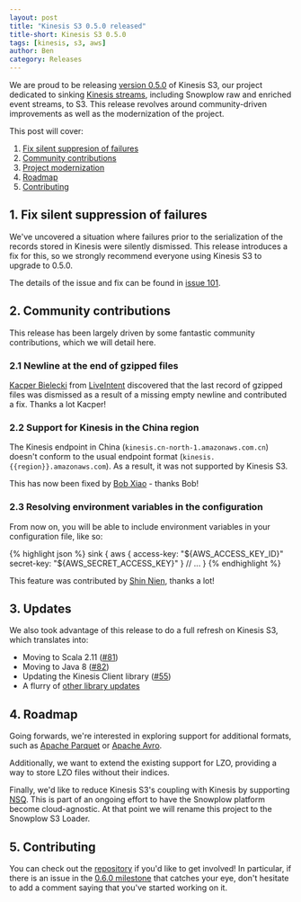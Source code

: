 ```yaml
---
layout: post
title: "Kinesis S3 0.5.0 released"
title-short: Kinesis S3 0.5.0
tags: [kinesis, s3, aws]
author: Ben
category: Releases
---
```


We are proud to be releasing [version 0.5.0][release-050] of Kinesis S3, our project dedicated to
sinking [Kinesis streams][kinesis], including Snowplow raw and enriched event streams, to S3. This
release revolves around community-driven improvements as well as the modernization of the project.

This post will cover:

1. [Fix silent suppresion of failures](/blog/2017/07/07/kinesis-s3-0.5.0-released#fix)
2. [Community contributions](/blog/2017/07/07/kinesis-s3-0.5.0-released#contribs)
3. [Project modernization](/blog/2017/07/07/kinesis-s3-0.5.0-released#modernization)
4. [Roadmap](/blog/2017/07/07/kinesis-s3-0.5.0-released#roadmap)
5. [Contributing](/blog/2017/07/07/kinesis-s3-0.5.0-released#contributing)

<!--more-->

<h2 id="fix">1. Fix silent suppression of failures</h2>

We've uncovered a situation where failures prior to the serialization of the records stored in
Kinesis were silently dismissed. This release introduces a fix for this, so we strongly recommend
everyone using Kinesis S3 to upgrade to 0.5.0.

The details of the issue and fix can be found in [issue 101][i101].

<h2 id="contribs">2. Community contributions</h2>

This release has been largely driven by some fantastic community contributions, which we will detail here.

<h3 id="gzipped">2.1 Newline at the end of gzipped files</h3>

[Kacper Bielecki][kazjote] from [LiveIntent][liveintent] discovered that the last record of gzipped
files was dismissed as a result of a missing empty newline and contributed a fix. Thanks a lot Kacper!

<h3 id="china">2.2 Support for Kinesis in the China region</h3>

The Kinesis endpoint in China (`kinesis.cn-north-1.amazonaws.com.cn`) doesn't conform to the usual
endpoint format (`kinesis.{{region}}.amazonaws.com`). As a result, it was not supported by Kinesis S3.

This has now been fixed by [Bob Xiao][bobshaw1912] - thanks Bob!

<h3 id="env">2.3 Resolving environment variables in the configuration</h3>

From now on, you will be able to include environment variables in your configuration file, like so:

{% highlight json %}
sink {
  aws {
    access-key: "${AWS_ACCESS_KEY_ID}"
    secret-key: "${AWS_SECRET_ACCESS_KEY}"
  }
  // ...
}
{% endhighlight %}

This feature was contributed by [Shin Nien][shin-nien], thanks a lot!

<h2 id="updates">3. Updates</h2>

We also took advantage of this release to do a full refresh on Kinesis S3, which translates into:

- Moving to Scala 2.11 ([#81][i81])
- Moving to Java 8 ([#82][i82])
- Updating the Kinesis Client library ([#55][i55])
- A flurry of [other library updates](https://github.com/snowplow/kinesis-s3/issues?utf8=✓&q=is%3Aopen%20is%3Aissue%20milestone%3A"Version%200.5.0"%20"Bump"%20)

<h2 id="roadmap">4. Roadmap</h2>

Going forwards, we're interested in exploring support for additional formats, such as [Apache Parquet][parquet] or
[Apache Avro][avro].

Additionally, we want to extend the existing support for LZO, providing a way to store LZO files
without their indices.

Finally, we'd like to reduce Kinesis S3's coupling with Kinesis by supporting [NSQ][nsq]. This is part of an ongoing effort to have the Snowplow platform become cloud-agnostic. At that point we will rename this project to the Snowplow S3 Loader.

<h2 id="contributing">5. Contributing</h2>

You can check out the [repository][repo] if you'd like to get involved! In particular, if there is
an issue in the [0.6.0 milestone](https://github.com/snowplow/kinesis-s3/issues?q=is%3Aopen+is%3Aissue+milestone%3A"Version+0.6.0")
that catches your eye, don't hesitate to add a comment saying that you've started working on it.

[release-050]: https://github.com/snowplow/kinesis-s3/releases/tag/0.5.0
[kinesis]: https://aws.amazon.com/kinesis/streams/
[s3]: https://aws.amazon.com/s3/

[kazjote]: https://github.com/kazjote
[liveintent]: https://liveintent.com
[bobshaw1912]: https://github.com/bobshaw1912
[shin-nien]: https://github.com/shin-nien

[i81]: https://github.com/snowplow/kinesis-s3/issues/81
[i82]: https://github.com/snowplow/kinesis-s3/issues/82
[i55]: https://github.com/snowplow/kinesis-s3/issues/55
[i101]: https://github.com/snowplow/kinesis-s3/issues/101

[parquet]: https://parquet.apache.org
[avro]: https://avro.apache.org
[nsq]: http://nsq.io

[repo]: https://github.com/snowplow/kinesis-s3
